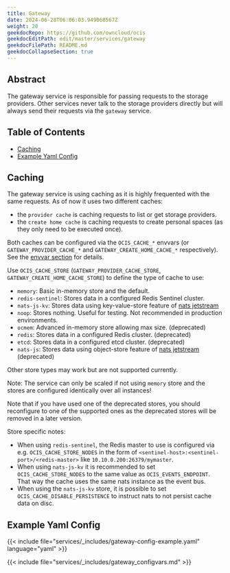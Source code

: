 ```yaml
---
title: Gateway
date: 2024-06-28T06:06:03.949068567Z
weight: 20
geekdocRepo: https://github.com/owncloud/ocis
geekdocEditPath: edit/master/services/gateway
geekdocFilePath: README.md
geekdocCollapseSection: true
---
```


<!-- Do not edit this file, it is autogenerated. Edit the service README.md instead -->

## Abstract


The gateway service is responsible for passing requests to the storage providers. Other services never talk to the storage providers directly but will always send their requests via the `gateway` service.


## Table of Contents

* [Caching](#caching)
* [Example Yaml Config](#example-yaml-config)

## Caching

The gateway service is using caching as it is highly frequented with the same requests. As of now it uses two different caches:
  -   the `provider cache` is caching requests to list or get storage providers.
  -   the `create home cache` is caching requests to create personal spaces (as they only need to be executed once).

Both caches can be configured via the `OCIS_CACHE_*` envvars (or `GATEWAY_PROVIDER_CACHE_*` and `GATEWAY_CREATE_HOME_CACHE_*` respectively). See the [envvar section](/services/gateway/configuration/#environment-variables) for details.

Use `OCIS_CACHE_STORE` (`GATEWAY_PROVIDER_CACHE_STORE`, `GATEWAY_CREATE_HOME_CACHE_STORE`) to define the type of cache to use:
  -   `memory`: Basic in-memory store and the default.
  -   `redis-sentinel`: Stores data in a configured Redis Sentinel cluster.
  -   `nats-js-kv`: Stores data using key-value-store feature of [nats jetstream](https://docs.nats.io/nats-concepts/jetstream/key-value-store)
  -   `noop`: Stores nothing. Useful for testing. Not recommended in production environments.
  -   `ocmem`: Advanced in-memory store allowing max size. (deprecated)
  -   `redis`: Stores data in a configured Redis cluster. (deprecated)
  -   `etcd`: Stores data in a configured etcd cluster. (deprecated)
  -   `nats-js`: Stores data using object-store feature of [nats jetstream](https://docs.nats.io/nats-concepts/jetstream/obj_store) (deprecated)

Other store types may work but are not supported currently.

Note: The service can only be scaled if not using `memory` store and the stores are configured identically over all instances!

Note that if you have used one of the deprecated stores, you should reconfigure to one of the supported ones as the deprecated stores will be removed in a later version.

Store specific notes:
  -   When using `redis-sentinel`, the Redis master to use is configured via e.g. `OCIS_CACHE_STORE_NODES` in the form of `<sentinel-host>:<sentinel-port>/<redis-master>` like `10.10.0.200:26379/mymaster`.
  -   When using `nats-js-kv` it is recommended to set `OCIS_CACHE_STORE_NODES` to the same value as `OCIS_EVENTS_ENDPOINT`. That way the cache uses the same nats instance as the event bus.
  -   When using the `nats-js-kv` store, it is possible to set `OCIS_CACHE_DISABLE_PERSISTENCE` to instruct nats to not persist cache data on disc.
## Example Yaml Config
{{< include file="services/_includes/gateway-config-example.yaml"  language="yaml" >}}

{{< include file="services/_includes/gateway_configvars.md" >}}

